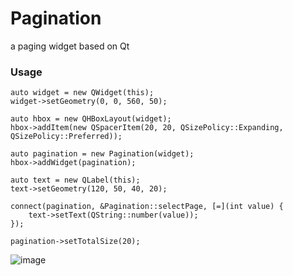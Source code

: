 # Pagination
 a paging widget based on Qt

### Usage
```
auto widget = new QWidget(this);
widget->setGeometry(0, 0, 560, 50);

auto hbox = new QHBoxLayout(widget);
hbox->addItem(new QSpacerItem(20, 20, QSizePolicy::Expanding, QSizePolicy::Preferred));

auto pagination = new Pagination(widget);
hbox->addWidget(pagination);

auto text = new QLabel(this);
text->setGeometry(120, 50, 40, 20);

connect(pagination, &Pagination::selectPage, [=](int value) {
	text->setText(QString::number(value));
});

pagination->setTotalSize(20);
```

![image](https://github.com/daonvshu/Pagination/blob/master/demo.png?raw=true)

